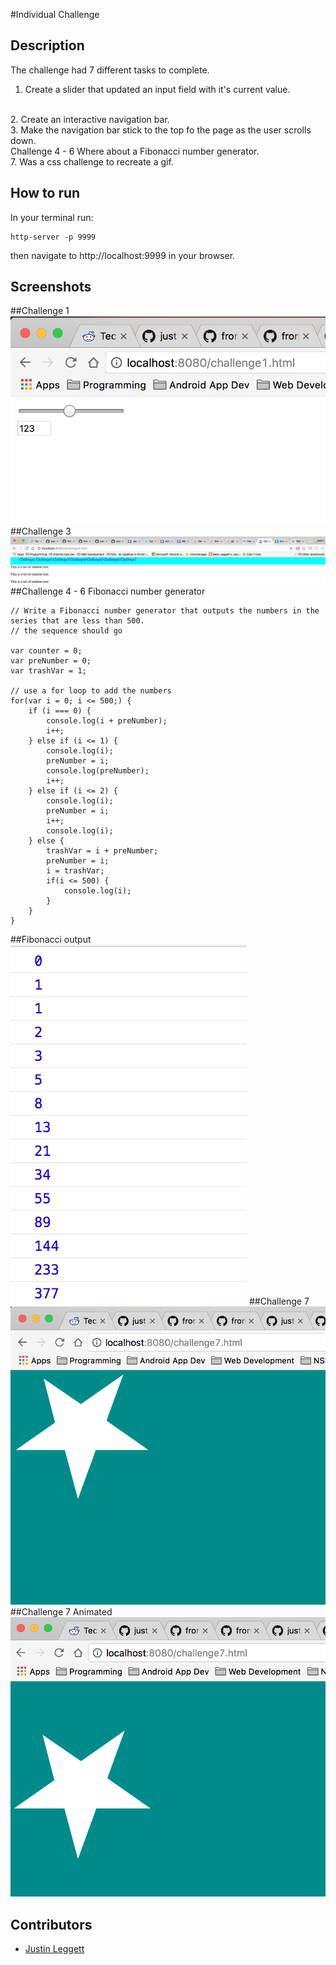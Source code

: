 #Individual Challenge



## Description
The challenge had 7 different tasks to complete.
<br>
1. Create a slider that updated an input field with it's current value.
<br>
2. Create an interactive navigation bar.
<br>
3. Make the navigation bar stick to the top fo the page as the user scrolls down.
<br>
Challenge 4 - 6 Where about a Fibonacci number generator.
<br>
7. Was a css challenge to recreate a gif.

## How to run
In your terminal run:
```
http-server -p 9999
```
then navigate to http://localhost:9999 in your browser.

## Screenshots
##Challenge 1
![Challenge 1](img/Challenge1.png)
##Challenge 3
![Challenge3](img/Challenge3.png)
##Challenge 4 - 6 Fibonacci number generator
```
// Write a Fibonacci number generator that outputs the numbers in the series that are less than 500.
// the sequence should go

var counter = 0;
var preNumber = 0;
var trashVar = 1;

// use a for loop to add the numbers
for(var i = 0; i <= 500;) {
    if (i === 0) {
        console.log(i + preNumber);
        i++;
    } else if (i <= 1) {
        console.log(i);
        preNumber = i;
        console.log(preNumber);
        i++;
    } else if (i <= 2) {
        console.log(i);
        preNumber = i;
        i++;
        console.log(i);
    } else {
        trashVar = i + preNumber;
        preNumber = i;
        i = trashVar;
        if(i <= 500) {
            console.log(i);
        }
    }
}
```
##Fibonacci output
![Fibonacci Output](img/Fibonacci_output.png)
##Challenge 7
![Challenge 7](img/Challenge7.png)
##Challenge 7 Animated
![Challenge 7 Animated](img/Challenge7_animated.png)

## Contributors
- [Justin Leggett](https://github.com/justinal64)
